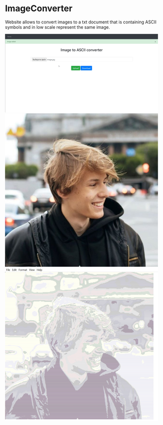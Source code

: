 # ImageConverter
Website allows to convert images to a txt document that is containing ASCII symbols and in low scale represent the same image.

![Website](website.jpg)
![image](image.jpg)
![converted_screenshot](converted_screenshot.jpg)
